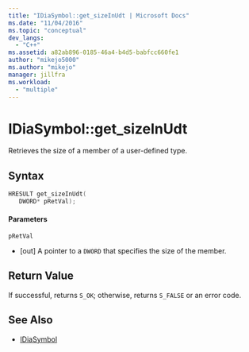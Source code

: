 ```yaml
---
title: "IDiaSymbol::get_sizeInUdt | Microsoft Docs"
ms.date: "11/04/2016"
ms.topic: "conceptual"
dev_langs:
  - "C++"
ms.assetid: a82ab896-0185-46a4-b4d5-babfcc660fe1
author: "mikejo5000"
ms.author: "mikejo"
manager: jillfra
ms.workload:
  - "multiple"
---
```

# IDiaSymbol::get_sizeInUdt
Retrieves the size of a member of a user-defined type.

## Syntax

```C++
HRESULT get_sizeInUdt(
   DWORD* pRetVal);
```

#### Parameters
 `pRetVal`
- [out] A pointer to a `DWORD` that specifies the size of the member.

## Return Value
 If successful, returns `S_OK`; otherwise, returns `S_FALSE` or an error code.

## See Also
- [IDiaSymbol](../../debugger/debug-interface-access/idiasymbol.md)